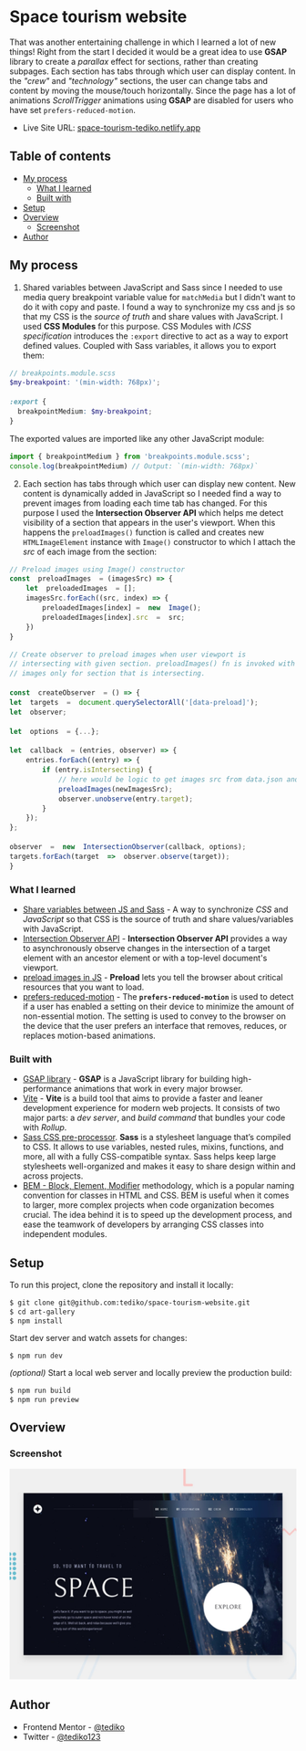 # Space tourism website

That was another entertaining challenge in which I learned a lot of new things! Right from the start I decided it would be a great idea to use **GSAP** library to create a *parallax* effect for sections, rather than creating subpages. Each section has tabs through which user can display content. In the *"crew"* and *"technology"* sections, the user can change tabs and content by moving the mouse/touch horizontally. Since the page has a lot of animations *ScrollTrigger* animations using **GSAP** are disabled for users who have set `prefers-reduced-motion`.

- Live Site URL: [space-tourism-tediko.netlify.app](https://space-tourism-tediko.netlify.app/)

## Table of contents

- [My process](#my-process)
  - [What I learned](#what-i-learned)
  - [Built with](#built-with)
- [Setup](#setup)
- [Overview](#overview)
  - [Screenshot](#screenshot)
- [Author](#author)

## My process

1. Shared variables between JavaScript and Sass since I needed to use media query breakpoint variable value for `matchMedia` but I didn't want to do it with copy and paste. I found a way to synchronize my css and js so that my CSS is the *source of truth* and share values with JavaScript. I used **CSS Modules** for this purpose. CSS Modules with *ICSS specification* introduces the `:export` directive to act as a way to export defined values. Coupled with Sass variables, it allows you to export them:

```scss
// breakpoints.module.scss
$my-breakpoint: '(min-width: 768px)';

:export {
  breakpointMedium: $my-breakpoint;
}
```

The exported values are imported like any other JavaScript module:

```jsx
import { breakpointMedium } from 'breakpoints.module.scss';
console.log(breakpointMedium) // Output: `(min-width: 768px)`
```

2. Each section has tabs through which user can display new content. New content is dynamically added in JavaScript so I needed find a way to prevent images from loading each time tab has changed. For this purpose I used the **Intersection Observer API** which helps me detect visibility of a section that appears in the user's viewport. When this happens the `preloadImages()` function is called and creates new `HTMLImageElement` instance with `Image()` constructor to which I attach the *src* of each image from the section:

```js
// Preload images using Image() constructor
const  preloadImages  = (imagesSrc) => {
	let  preloadedImages  = [];
	imagesSrc.forEach((src, index) => {
		preloadedImages[index] =  new  Image();
		preloadedImages[index].src  =  src;
	})
}
```

```js
// Create observer to preload images when user viewport is
// intersecting with given section. preloadImages() fn is invoked with
// images only for section that is intersecting.

const  createObserver  = () => {
let  targets  =  document.querySelectorAll('[data-preload]');
let  observer;

let  options  = {...};

let  callback  = (entries, observer) => {
	entries.forEach((entry) => {
		if (entry.isIntersecting) {
			// here would be logic to get images src from data.json and assign it to newImagesSrc
			preloadImages(newImagesSrc);
			observer.unobserve(entry.target);
		}
	});
};

observer  =  new  IntersectionObserver(callback, options);
targets.forEach(target  =>  observer.observe(target));
}
```

### What I learned

- [Share variables between JS and Sass](https://www.falldowngoboone.com/blog/share-variables-between-javascript-and-css/) - A way to synchronize *CSS* and *JavaScript* so that CSS is the source of truth and share values/variables with JavaScript.
- [Intersection Observer API](https://developer.mozilla.org/en-US/docs/Web/API/Intersection_Observer_API) - **Intersection Observer API** provides a way to asynchronously observe changes in the intersection of a target element with an ancestor element or with a top-level document's viewport.
- [preload images in JS](https://stackoverflow.com/questions/3646036/preloading-images-with-javascript) - **Preload** lets you tell the browser about critical resources that you want to load.
- [prefers-reduced-motion](https://developer.mozilla.org/en-US/docs/Web/CSS/@media/prefers-reduced-motion) - The **`prefers-reduced-motion`**  is used to detect if a user has enabled a setting on their device to minimize the amount of non-essential motion. The setting is used to convey to the browser on the device that the user prefers an interface that removes, reduces, or replaces motion-based animations.

### Built with

-  [GSAP library](https://gsap.com/docs/v3/) - **GSAP** is a JavaScript library for building high-performance animations that work in every major browser.
- [Vite](https://vitejs.dev/) - **Vite** is a build tool that aims to provide a faster and leaner development experience for modern web projects. It consists of two major parts: a *dev server*, and *build command* that bundles your code with *Rollup*.
-  [Sass CSS pre-processor](https://sass-lang.com/). **Sass** is a stylesheet language that’s compiled to CSS. It allows to use variables, nested rules, mixins, functions, and more, all with a fully CSS-compatible syntax. Sass helps keep large stylesheets well-organized and makes it easy to share design within and across projects.
-   [BEM - Block, Element, Modifier](https://getbem.com/) methodology, which is a popular naming convention for classes in HTML and CSS. BEM is useful when it comes to larger, more complex projects when code organization becomes crucial. The idea behind it is to speed up the development process, and ease the teamwork of developers by arranging CSS classes into independent modules.

## Setup
To run this project, clone the repository and install it locally:

```
$ git clone git@github.com:tediko/space-tourism-website.git
$ cd art-gallery
$ npm install
```

Start dev server and watch assets for changes:

```
$ npm run dev
```

*(optional)* Start a local web server and locally preview the production build:

```
$ npm run build
$ npm run preview
```

## Overview

### Screenshot

![Design preview for the Single-page design portfolio ](./public/preview.jpg)

## Author

- Frontend Mentor - [@tediko](https://www.frontendmentor.io/profile/tediko)
- Twitter - [@tediko123](https://www.twitter.com/tediko123)
